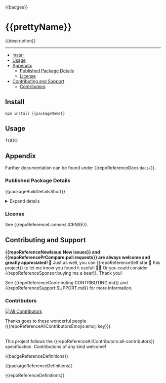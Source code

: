 <!-- badges-start -->

{{badges}}

<!-- badges-end -->

# {{prettyName}}

<!-- TODO -->

{{description}}

---

<!-- remark-ignore-start -->
<!-- START doctoc generated TOC please keep comment here to allow auto update -->
<!-- DON'T EDIT THIS SECTION, INSTEAD RE-RUN doctoc TO UPDATE -->

- [Install](#install)
- [Usage](#usage)
- [Appendix](#appendix)
  - [Published Package Details](#published-package-details)
  - [License](#license)
- [Contributing and Support](#contributing-and-support)
  - [Contributors](#contributors)

<!-- END doctoc generated TOC please keep comment here to allow auto update -->
<!-- remark-ignore-end -->

## Install

<!-- TODO -->

```shell
npm install {{packageName}}
```

## Usage

<!-- TODO -->

TODO

## Appendix

Further documentation can be found under {{repoReferenceDocs:`docs/`}}.

### Published Package Details

<!-- TODO -->

{{packageBuildDetailsShort}}

<details><summary>Expand details</summary>

<!-- TODO -->

{{packageBuildDetailsLong}}

</details>

### License

See {{repoReferenceLicense:LICENSE}}.

## Contributing and Support

**{{repoReferenceNewIssue:New issues}} and
{{repoReferencePrCompare:pull requests}} are always welcome and greatly
appreciated! 🤩** Just as well, you can
{{repoReferenceSelf:star 🌟 this project}} to let me know you found it useful!
✊🏿 Or you could consider {{repoReferenceSponsor:buying me a beer}}. Thank you!

See {{repoReferenceContributing:CONTRIBUTING.md}} and
{{repoReferenceSupport:SUPPORT.md}} for more information.

### Contributors

<!-- remark-ignore-start -->
<!-- ALL-CONTRIBUTORS-BADGE:START - Do not remove or modify this section -->

[![All Contributors](https://img.shields.io/badge/all_contributors-1-orange.svg?style=flat-square)](#contributors-)

<!-- ALL-CONTRIBUTORS-BADGE:END -->
<!-- remark-ignore-end -->

Thanks goes to these wonderful people
({{repoReferenceAllContributorsEmojis:emoji key}}):

<!-- remark-ignore-start -->
<!-- ALL-CONTRIBUTORS-LIST:START - Do not remove or modify this section -->
<!-- prettier-ignore-start -->
<!-- markdownlint-disable -->

<table></table>

<!-- markdownlint-restore -->
<!-- prettier-ignore-end -->
<!-- ALL-CONTRIBUTORS-LIST:END -->
<!-- remark-ignore-end -->

This project follows the {{repoReferenceAllContributors:all-contributors}}
specification. Contributions of any kind welcome!

{{badgeReferenceDefinitions}}

{{packageReferenceDefinitions}}

{{repoReferenceDefinitions}}
